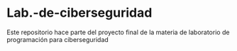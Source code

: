 # Lab.-de-ciberseguridad
Este repositorio hace parte del proyecto final de la materia de laboratorio de programación para ciberseguridad
